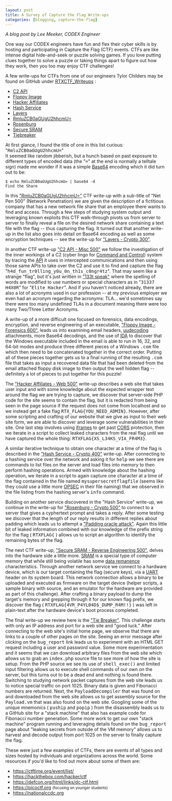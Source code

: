 ```yaml
---
layout: post
title: A Survey of Capture the Flag Write-ups
categories: [blogging, capture-the-flag]
---
```


_A blog post by Lee Meeker, CODEX Engineer_

One way our CODEX engineers have fun and flex their cyber skills is by hosting and participating in Capture the Flag (CTF) events.  CTFs are like intense digital hide-and-seek or puzzle solving games.  If you love putting clues together to solve a puzzle or taking things apart to figure out how they work, then you too may enjoy CTF challenges!

A few write-ups for CTFs from one of our engineers Tylor Childers may be found on GitHub under [RTXCTF_Writeups](https://github.com/inukai132/RTXCTF_Writeups) :

<ul>
<li><a href="https://github.com/inukai132/RTXCTF_Writeups/blob/master/C2%20API/C2%20API.md">C2 API</a></li>
<li><a href="https://github.com/inukai132/RTXCTF_Writeups/blob/master/Floppy%20Image/FloppyImage.md">Floppy Image</a></li>
<li><a href="https://github.com/inukai132/RTXCTF_Writeups/blob/master/Hacker%20Affiliates/HackerAffiliates.md">Hacker Affiliates</a></li>
<li><a href="https://github.com/inukai132/RTXCTF_Writeups/blob/master/Hash%20Service/Hash%20Service.md">Hash Service</a></li>
<li><a href="https://github.com/inukai132/RTXCTF_Writeups/blob/master/Layers/Layers.md">Layers</a></li>
<li><a href="https://github.com/inukai132/RTXCTF_Writeups/blob/master/RmluZCB0aGUgU2hhcmU%3D/FindTheShare.md">RmluZCB0aGUgU2hhcmU=</a></li>
<li><a href="https://github.com/inukai132/RTXCTF_Writeups/blob/master/Rosenburg/Rosenburg.md">Rosenburg</a></li>
<li><a href="https://github.com/inukai132/RTXCTF_Writeups/blob/master/Secure%20SRAM/secure_sram.md">Secure SRAM</a></li>
<li><a href="https://github.com/inukai132/RTXCTF_Writeups/blob/master/Tiebreaker/TieBreaker.md">Tiebreaker</a></li>
</ul>

At first glance, I found the title of one in this list curious: "<tt>RmluZCB0aGUgU2hhcmU=</tt>"<br>
It seemed like random jibberish, but a hunch based on past exposure to different types of encoded data (the "<tt>=</tt>" at the end is normally a telltale sign) made me wonder if it was a simple [Base64](https://en.wikipedia.org/wiki/Base64) encoding which it did turn out to be:

    $ echo RmluZCB0aGUgU2hhcmU= | base64 -d
    Find the Share

In this ["RmluZCB0aGUgU2hhcmU="](https://github.com/inukai132/RTXCTF_Writeups/blob/master/RmluZCB0aGUgU2hhcmU%3D/FindTheShare.md) CTF write-up with a sub-title of "Net Pen 500" (Network Penetration) we are given the description of a fictitious company that has a new network file share that an employee there wants to find and access.  Through a few steps of studying system output and leveraging known exploits this CTF walk-through pivots us from server to server to finally reveal a file on the desired network share containing a text file with the flag -- thus capturing the flag.  It turned out that another write-up in the list also goes into detail on Base64 encoding as well as some encryption techniques -- see the write-up for ["Layers - Crypto 300"](https://github.com/inukai132/RTXCTF_Writeups/blob/master/Layers/Layers.md).


In another CTF write-up ["C2 API - Misc 500"](https://github.com/inukai132/RTXCTF_Writeups/blob/master/C2%20API/C2%20API.md) we follow the investigation of the inner workings of a C2 (cyber lingo for [Command and Control](https://en.wikipedia.org/wiki/Command_and_control])) system by tracing the [API](https://en.wikipedia.org/wiki/API) it uses in intercepted communications and then using those same APIs to take over the C2 and use it to find and capture the flag "<tt>h4d_fun_tr0lling_y0u_0n_th1s_c0ngr4tz</tt>".  That may seem like a strange "flag", but it's just written in ["133t speak"](https://en.wikipedia.org/wiki/Leet) where the spelling of words are modified to use numbers or special characters as in "<tt>31337 H4X0R</tt>" for "<tt>Elite Hacker</tt>".   And if you haven't noticed already, there are also a lot of acronyms used in our profession -- at my previous employer we even had an acronym regarding the acronyms: TLA... we'd sometimes say there were too many undefined TLAs in a document meaning there were too many Two/Three Letter Acronyms.


A write-up of a more difficult one focused on forensics, data encodings, encryption, and reverse engineering of an executable, ["Floppy Image - Forensics 600"](https://github.com/inukai132/RTXCTF_Writeups/blob/master/Floppy%20Image/FloppyImage.md), leads us into examining email headers, [uudecoding](https://en.wikipedia.org/wiki/Uuencoding) attachments, more Base64 decodings, and the use of [IDA](https://en.wikipedia.org/wiki/Interactive_Disassembler) to discover that the Windows executable included in the email is able to run in 16, 32, and 64-bit modes and produce three different pieces of a Windows <tt>.com</tt> file which then need to be concatenated together in the correct order.  Putting all of these pieces together gets us to a final running of the resulting <tt>.com</tt> file that takes as input a recovered data file that had been deleted from the email attached floppy disk image to then output the well hidden flag -- definitely a lot of pieces to put together for this puzzle!


The ["Hacker Affiliates - Web 500"](https://github.com/inukai132/RTXCTF_Writeups/blob/master/Hacker%20Affiliates/HackerAffiliates.md) write-up describes a web site that takes user input and with some knowledge about the expected wrapper text around the flag we are trying to capture, we discover that server-side PHP code for the site seems to contain the flag, but it is redacted from being seen in the page source if the request does not come from localhost and so we instead get a fake flag <tt>RTX_FLAG{YOU_NEED_ADMIN}</tt>.  However, after some scripting and crafting of our website that we give as input to their web site form, we are able to discover and leverage some vulnerabilities in their site.  One last step involves using [iframes](https://en.wikipedia.org/wiki/HTML_element#Frames) to get past [CORS](https://en.wikipedia.org/wiki/Cross-origin_resource_sharing) protection, then we iterate in a script to collect leaked characters from the real flag until we have captured the whole thing: <tt>RTXFLAG{XS_L34KS_VIA_FR4M3}</tt>.


A similar iterative technique to obtain one character at a time of the flag is described in the ["Hash Service - Crypto 400"](https://github.com/inukai132/RTXCTF_Writeups/blob/master/Hash%20Service/Hash%20Service.md) write-up.  After connecting to a hashing service over the network and asking it for <tt>help</tt> we see there are commands to list files on the server and load files into memory to then perform hashing operations.  Armed with knowledge about the hashing operation, we iterate in a script to again capture one character at a time of the flag contained in the file named <tt>mysupersecretflagfile</tt> (seems like they could use a little more [OPSEC](https://en.wikipedia.org/wiki/Operations_security) in their file naming) that we observed in the file listing from the hashing server's <tt>info</tt> command.


Building on another service discovered in the "Hash Service" write-up, we continue in the write-up for ["Rosenburg - Crypto 500"](https://github.com/inukai132/RTXCTF_Writeups/blob/master/Rosenburg/Rosenburg.md) to connect to a server that gives a cyphertext prompt and takes a reply.  After some testing we discover that the length of our reply results in different replies about padding which leads us to attempt a ["Padding oracle attack"](https://en.wikipedia.org/wiki/Padding_oracle_attack).  Again this little bit of leaked information combined with our knowledge of the prefix string for the flag ( <tt>RTXFLAG{</tt> ) allows us to script an algorithm to identify the remaining bytes of the flag.


The next CTF write-up, ["Secure SRAM - Reverse Engineering 500"](https://github.com/inukai132/RTXCTF_Writeups/blob/master/Secure%20SRAM/secure_sram.md), delves into the hardware side a little more.  [SRAM](https://en.wikipedia.org/wiki/Static_random-access_memory) is a special type of computer memory that while still being volatile has some [data remanence](https://en.wikipedia.org/wiki/Data_remanence) characteristics.  Through another network service we connect to a hardware device, which is our target containing the flag (secure keys), via a [UART](https://en.wikipedia.org/wiki/Universal_asynchronous_receiver-transmitter) header on its system board.  This network connection allows a binary to be uploaded and executed as firmware on the target device (helper scripts, a sample binary with source, and an emulator for the hardware are provided as part of this challenge).  After crafting a binary payload to dump the target's memory and grepping through it for our known flag prefix, we discover the flag ( <tt>RTXFLAG{4VR_P4YL04D$_DUMP_R4M!!}</tt> ) was left in plain-text after the hardware device's boot process completed.


The final write-up we review here is the ["Tie Breaker"](https://github.com/inukai132/RTXCTF_Writeups/blob/master/Tiebreaker/TieBreaker.md).  This challenge starts with only an IP address and port for a web site and "good luck."  After connecting to the web site's initial home page, we observe that there are links to a couple of other pages on the site.  Seeing an error message after clicking on the <tt>bug_report</tt> link leads us to experiment with an HTML GET request including a user and password value.  Some more experimentation and it seems that we can download arbitrary files from the web site which allows us to grab an <tt>index.php</tt> source file to see more of how the site is setup.  From the PHP source we see its use of <tt>shell_exec()</tt> and limited input filtering allows us to execute shell commands of our own on the server, but this turns out to be a dead end and nothing is found there.  Switching to studying network packet captures from the web site leads us to notice special traffic on port 1025.  Binary data is given and Fibonacci numbers are returned.  Next, the <tt>PayloadDecompiler</tt> that was found on and downloaded from the web site allows us to get assembly source for the <tt>Payload.vm</tt> that was also found on the web site.  Googling some of the unique mnemonics ( <tt>puship</tt> and <tt>popip</tt> ) from the disassembly leads us to a GitHub site for a "stack machine" that also has example code for Fibonacci number generation.  Some more work to get our own "stack machine" program running and leveraging details found on the <tt>bug_report</tt> page about "leaking secrets from outside of the VM memory" allows us to harvest and decode output from port 1025 on the server to finally capture the flag.


These were just a few examples of CTFs, there are events of all types and sizes hosted by individuals and organizations across the world.  Some resources if you'd like to find out more about some of them are:

<ul>
<li><a href="https://ctftime.org/event/list/">https://ctftime.org/event/list/</a></li>
<li><a href="https://hackthebox.com/hacker/ctf">https://hackthebox.com/hacker/ctf</a></li>
<li><a href="https://defcon.org/html/links/dc-ctf.html">https://defcon.org/html/links/dc-ctf.html</a></li>
<li><a href="https://picoctf.org">https://picoctf.org</a> <small>(focusing on younger students)</small></li>
<li><a href="https://nationalccdc.org">https://nationalccdc.org</a></li>
</ul>

